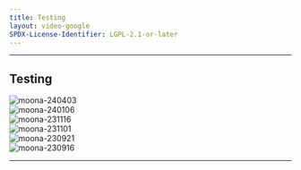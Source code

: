 ```yaml
---
title: Testing
layout: video-google
SPDX-License-Identifier: LGPL-2.1-or-later
---
```


---

##  Testing

<div class="container">
  <video-js id="my-video" class="vjs-fluid vjs-layout-medium" controls preload="auto" poster="/assets/images/moona-cool.jpg">
    <source src="https://teldrive.ayam.eu.org/api/files/adfo6gE5JzrStmqq/stream/pekolive-1080p60.mp4?hash=fd8aaf90b65f90e56214f69e264bd944" type="video/mp4"/>
    <source src="https://xx58j-my.sharepoint.com/:v:/g/personal/akunanime_xx58j_onmicrosoft_com/EcoOTGxEuRdNri9pCvsNc90BynBTW07P4GyMycxry4BWvw?download=1" type="video/mp4"/>
  </video-js>
</div>

<div class="container">
  <img class="lazyload" data-src="/assets/images/20240403.jpg" alt="moona-240403"/>
</div>

<div class="container">
  <img class="lazyload" data-src="/assets/images/20240106.jpg" alt="moona-240106"/>
</div>

<div class="container">
  <img class="lazyload" data-src="/assets/images/20231116.jpg" alt="moona-231116"/>
</div>

<div class="container">
  <img class="lazyload" data-src="/assets/images/20231101.jpg" alt="moona-231101"/>
</div>

<div class="container">
  <img class="lazyload" data-src="/assets/images/20230921.jpg" alt="moona-230921"/>
</div>

<div class="container">
  <img class="lazyload" data-src="/assets/images/20230916.jpg" alt="moona-230916"/>
</div>

---
